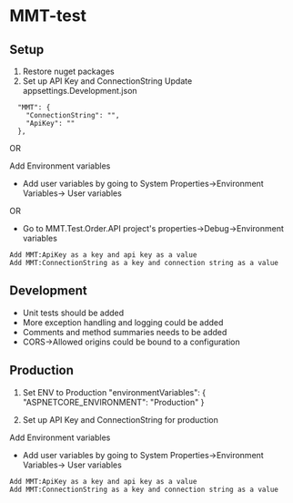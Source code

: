# MMT-test

Setup
--------------------------
1. Restore nuget packages
2. Set up API Key and ConnectionString
Update appsettings.Development.json
```
  "MMT": {
    "ConnectionString": "",
    "ApiKey": ""
  },
```
OR

Add Environment variables
* Add user variables by going to System Properties->Environment Variables-> User variables

OR

* Go to MMT.Test.Order.API project's properties->Debug->Environment variables
```
Add MMT:ApiKey as a key and api key as a value
Add MMT:ConnectionString as a key and connection string as a value 
```

Development
---------------------------

* Unit tests should be added
* More exception handling and logging could be added
* Comments and method summaries needs to be added
* CORS->Allowed origins could be bound to a configuration

Production
----------------------------
1. Set ENV to Production
"environmentVariables": {
        "ASPNETCORE_ENVIRONMENT": "Production"
      }

2. Set up API Key and ConnectionString for production

Add Environment variables
* Add user variables by going to System Properties->Environment Variables-> User variables
```
Add MMT:ApiKey as a key and api key as a value
Add MMT:ConnectionString as a key and connection string as a value 
```

